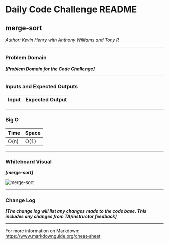 # Daily Code Challenge README

## merge-sort
*Author: Kevin Henry with Anthony Williams and Tony R*

---

### Problem Domain
***[Problem Domain for the Code Challenge]***



---

### Inputs and Expected Outputs

| Input | Expected Output |
| :----------- | :----------- |


---

### Big O

| Time | Space |
| :----------- | :----------- |
| O(n) | O(1) |

---

### Whiteboard Visual
***[merge-sort]***

![merge-sort](https://github.com/kevinhenry/data-structures-and-algorithms/blob/main/python/code_challenges/img/merge-sort.jpg)

---

### Change Log
***[The change log will list any changes made to the code base. This includes any changes from TA/Instructor feedback]***

---

For more information on Markdown: https://www.markdownguide.org/cheat-sheet

